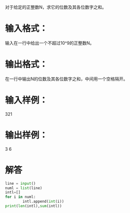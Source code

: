 对于给定的正整数N，求它的位数及其各位数字之和。
# 输入格式：
输入在一行中给出一个不超过10^9的正整数N。
# 输出格式：
在一行中输出N的位数及其各位数字之和，中间用一个空格隔开。
# 输入样例：
321
# 输出样例：
3 6
# 解答
```python
line = input()
numl = list(line)
intl=[]
for i in numl:
        intl.append(int(i))
print(len(intl),sum(intl))
```
